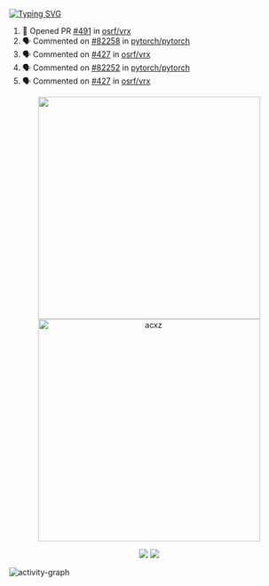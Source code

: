 [![Typing SVG](https://readme-typing-svg.herokuapp.com?size=16&color=AFFFA3&multiline=true&height=75&lines=contributing+to+robotics%2Faerospace%2Fml%2Fgpu+software;packaging+it+for+archlinux;ricer)](https://git.io/typing-svg)

<!--START_SECTION:activity-->
1. 💪 Opened PR [#491](https://github.com/osrf/vrx/pull/491) in [osrf/vrx](https://github.com/osrf/vrx)
2. 🗣 Commented on [#82258](https://github.com/pytorch/pytorch/issues/82258) in [pytorch/pytorch](https://github.com/pytorch/pytorch)
3. 🗣 Commented on [#427](https://github.com/osrf/vrx/issues/427) in [osrf/vrx](https://github.com/osrf/vrx)
4. 🗣 Commented on [#82252](https://github.com/pytorch/pytorch/issues/82252) in [pytorch/pytorch](https://github.com/pytorch/pytorch)
5. 🗣 Commented on [#427](https://github.com/osrf/vrx/issues/427) in [osrf/vrx](https://github.com/osrf/vrx)
<!--END_SECTION:activity-->

<p align="center">
  <img width="400em" src=https://github-readme-stats.vercel.app/api?username=acxz&include_all_commits=true&show_icons=true />
  <img width="400em" src="https://github-readme-streak-stats.herokuapp.com/?user=acxz&" alt="acxz" />
</p>

<p align="center">
  <img src=https://github-readme-stats.vercel.app/api/top-langs/?username=acxz&layout=compact />
  <img src=https://github-profile-trophy.vercel.app/?username=acxz&row=2&column=4 />
</p>

![activity-graph](https://activity-graph.herokuapp.com/graph?username=acxz&theme=aqua)
